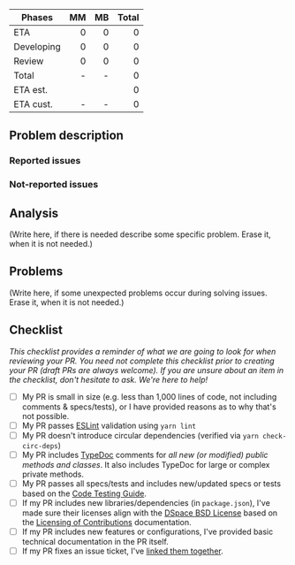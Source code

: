 | Phases            | MM  | MB  | Total  |
|-----------------|----:|----:|-------:|
| ETA                  |  0  |    0 |        0 |
| Developing      |  0  |    0 |         0 |
| Review             |  0  |    0 |         0 |
| Total                |   -  |  -   |         0 |
| ETA est.             |      |      |         0 |
| ETA cust.           |   -  |  -   |        0 |
## Problem description
### Reported issues
### Not-reported issues
## Analysis
(Write here, if there is needed describe some specific problem. Erase it, when it is not needed.)
## Problems
(Write here, if some unexpected problems occur during solving issues. Erase it, when it is not needed.) 
## Checklist
_This checklist provides a reminder of what we are going to look for when reviewing your PR. You need not complete this checklist prior to creating your PR (draft PRs are always welcome). If you are unsure about an item in the checklist, don't hesitate to ask. We're here to help!_

- [ ] My PR is small in size (e.g. less than 1,000 lines of code, not including comments & specs/tests), or I have provided reasons as to why that's not possible.
- [ ] My PR passes [ESLint](https://eslint.org/) validation using `yarn lint`
- [ ] My PR doesn't introduce circular dependencies (verified via `yarn check-circ-deps`)
- [ ] My PR includes [TypeDoc](https://typedoc.org/) comments for _all new (or modified) public methods and classes_. It also includes TypeDoc for large or complex private methods.
- [ ] My PR passes all specs/tests and includes new/updated specs or tests based on the [Code Testing Guide](https://wiki.lyrasis.org/display/DSPACE/Code+Testing+Guide).
- [ ] If my PR includes new libraries/dependencies (in `package.json`), I've made sure their licenses align with the [DSpace BSD License](https://github.com/DSpace/DSpace/blob/main/LICENSE) based on the [Licensing of Contributions](https://wiki.lyrasis.org/display/DSPACE/Code+Contribution+Guidelines#CodeContributionGuidelines-LicensingofContributions) documentation.
- [ ] If my PR includes new features or configurations, I've provided basic technical documentation in the PR itself.
- [ ] If my PR fixes an issue ticket, I've [linked them together](https://docs.github.com/en/issues/tracking-your-work-with-issues/linking-a-pull-request-to-an-issue).
